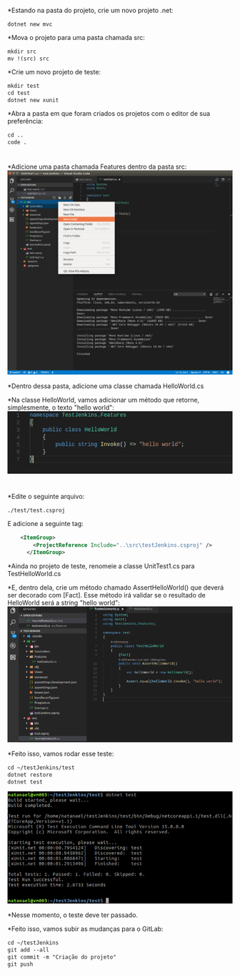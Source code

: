 *Estando na pasta do projeto, crie um novo projeto .net:
``` shell
dotnet new mvc
```

*Mova o projeto para uma pasta chamada src:
``` shell
mkdir src
mv !(src) src
```

*Crie um novo projeto de teste:
``` shell
mkdir test
cd test
dotnet new xunit
```

*Abra a pasta em que foram criados os projetos com o editor de sua preferência:
``` shell
cd ..
code .
```

#

*Adicione uma pasta chamada Features dentro da pasta src:
![Features](./res/000.png  "Features")


*Dentro dessa pasta, adicione uma classe chamada HelloWorld.cs


*Na classe HelloWorld, vamos adicionar um método que retorne, simplesmente, o texto "hello world":
![HelloWorld](./res/001.png  "HelloWorld")

#

*Edite o seguinte arquivo:
``` shell
./test/test.csproj
```

E adicione a seguinte tag:
```xml
	<ItemGroup>
		<ProjectReference Include="..\src\testJenkins.csproj" />
	  </ItemGroup>
```

*Ainda no projeto de teste, renomeie a classe UnitTest1.cs para TestHelloWorld.cs

*E, dentro dela, crie um método chamado AssertHelloWorld() que deverá ser decorado com [Fact]. Esse método irá validar se o resultado de HelloWorld será a string "hello world":
![Assert](./res/002.png  "Assert")


*Feito isso, vamos rodar esse teste:
``` shell
cd ~/testJenkins/test
dotnet restore
dotnet test
```
![Test](./res/003.png  "Test")

*Nesse momento, o teste deve ter passado.

*Feito isso, vamos subir as mudanças para o GitLab:
``` shell
cd ~/testJenkins
git add --all
git commit -m "Criação do projeto"
git push
```
